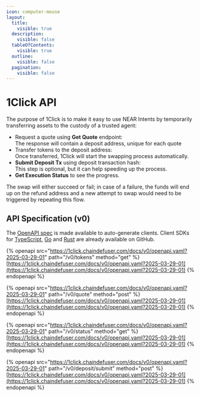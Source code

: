 ```yaml
---
icon: computer-mouse
layout:
  title:
    visible: true
  description:
    visible: false
  tableOfContents:
    visible: true
  outline:
    visible: false
  pagination:
    visible: false
---
```


# 1Click API

The purpose of 1Click is to make it easy to use NEAR Intents by temporarily transferring assets to the custody of a trusted agent:

* Request a quote using **Get Quote** endpoint:\
  The response will contain a deposit address, unique for each quote
* Transfer tokens to the deposit address:\
  Once transferred, 1Click will start the swapping process automatically.
* **Submit Deposit Tx** using deposit transaction hash:\
  This step is optional, but it can help speeding up the process.
* **Get Execution Status** to see the progress.

The swap will either succeed or fail; in case of a failure, the funds will end up on the refund address and a new attempt to swap would need to be triggered by repeating this flow.

## API Specification (v0)

The [OpenAPI spec](https://1click.chaindefuser.com/docs/v0/openapi.yaml) is made available to auto-generate clients. Client SDKs for [TypeScript](https://github.com/defuse-protocol/one-click-sdk-typescript), [Go](https://github.com/defuse-protocol/one-click-sdk-go) and [Rust](https://github.com/defuse-protocol/one-click-sdk-rs) are already available on GitHub.

{% openapi src="https://1click.chaindefuser.com/docs/v0/openapi.yaml?2025-03-29-01" path="/v0/tokens" method="get" %}
[https://1click.chaindefuser.com/docs/v0/openapi.yaml?2025-03-29-01](https://1click.chaindefuser.com/docs/v0/openapi.yaml?2025-03-29-01)
{% endopenapi %}

{% openapi src="https://1click.chaindefuser.com/docs/v0/openapi.yaml?2025-03-29-01" path="/v0/quote" method="post" %}
[https://1click.chaindefuser.com/docs/v0/openapi.yaml?2025-03-29-01](https://1click.chaindefuser.com/docs/v0/openapi.yaml?2025-03-29-01)
{% endopenapi %}

{% openapi src="https://1click.chaindefuser.com/docs/v0/openapi.yaml?2025-03-29-01" path="/v0/status" method="get" %}
[https://1click.chaindefuser.com/docs/v0/openapi.yaml?2025-03-29-01](https://1click.chaindefuser.com/docs/v0/openapi.yaml?2025-03-29-01)
{% endopenapi %}

{% openapi src="https://1click.chaindefuser.com/docs/v0/openapi.yaml?2025-03-29-01" path="/v0/deposit/submit" method="post" %}
[https://1click.chaindefuser.com/docs/v0/openapi.yaml?2025-03-29-01](https://1click.chaindefuser.com/docs/v0/openapi.yaml?2025-03-29-01)
{% endopenapi %}
